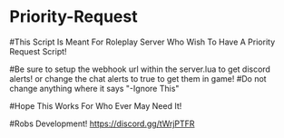 # Priority-Request


#This Script Is Meant For Roleplay Server Who Wish To Have A Priority Request Script!

#Be sure to setup the webhook url within the server.lua to get discord alerts! or change the chat alerts to true to get them in game!
#Do not change anything where it says "-Ignore This"

#Hope This Works For Who Ever May Need It!

#Robs Development! https://discord.gg/tWrjPTFR

